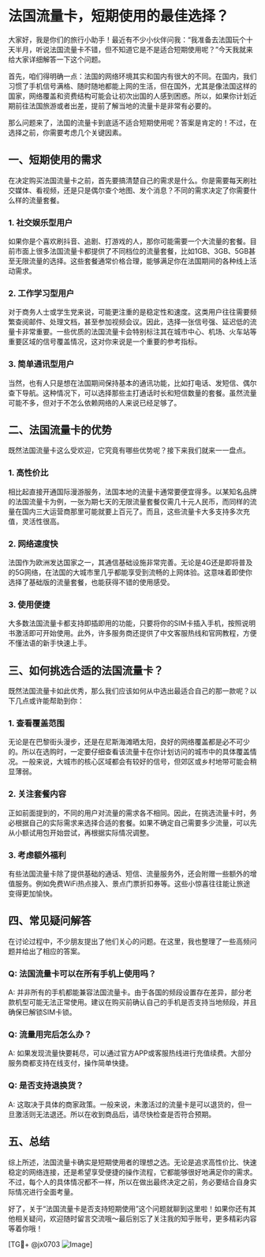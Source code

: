 # 法国流量卡，短期使用的最佳选择？

大家好，我是你们的旅行小助手！最近有不少小伙伴问我：“我准备去法国玩个十天半月，听说法国流量卡不错，但不知道它是不是适合短期使用呢？”今天我就来给大家详细解答一下这个问题。

首先，咱们得明确一点：法国的网络环境其实和国内有很大的不同。在国内，我们习惯了手机信号满格、随时随地都能上网的生活，但在国外，尤其是像法国这样的国家，网络覆盖和资费结构可能会让初次出国的人感到困惑。所以，如果你计划近期前往法国旅游或者出差，提前了解当地的流量卡是非常有必要的。

那么问题来了，法国的流量卡到底适不适合短期使用呢？答案是肯定的！不过，在选择之前，你需要考虑几个关键因素。

## 一、短期使用的需求

在决定购买法国流量卡之前，首先要搞清楚自己的需求是什么。你是需要每天刷社交媒体、看视频，还是只是偶尔查个地图、发个消息？不同的需求决定了你需要什么样的流量套餐。

### 1. 社交娱乐型用户
如果你是个喜欢刷抖音、追剧、打游戏的人，那你可能需要一个大流量的套餐。目前市面上很多法国流量卡都提供了不同档位的流量套餐，比如1GB、3GB、5GB甚至无限流量的选择。这些套餐通常价格合理，能够满足你在法国期间的各种线上活动需求。

### 2. 工作学习型用户
对于商务人士或学生党来说，可能更注重的是稳定性和速度。这类用户往往需要频繁查阅邮件、处理文档，甚至参加视频会议。因此，选择一张信号强、延迟低的流量卡非常重要。一些优质的法国流量卡会特别标注其在城市中心、机场、火车站等重要区域的信号覆盖情况，这对你来说是一个重要的参考指标。

### 3. 简单通讯型用户
当然，也有人只是想在法国期间保持基本的通讯功能，比如打电话、发短信、偶尔查下导航。这种情况下，可以选择那些主打通话时长和短信数量的套餐。虽然流量可能不多，但对于不怎么依赖网络的人来说已经足够了。

## 二、法国流量卡的优势

既然法国流量卡这么受欢迎，它究竟有哪些优势呢？接下来我们就来一一盘点。

### 1. 高性价比
相比起直接开通国际漫游服务，法国本地的流量卡通常要便宜得多。以某知名品牌的法国流量卡为例，一张为期七天的无限流量套餐仅需几十元人民币，而同样的流量在国内三大运营商那里可能就要上百元了。而且，这些流量卡大多支持多次充值，灵活性很高。

### 2. 网络速度快
法国作为欧洲发达国家之一，其通信基础设施非常完善。无论是4G还是即将普及的5G网络，在法国的大城市里几乎都能享受到流畅的上网体验。这意味着即使你选择了基础版的流量套餐，也能获得不错的使用感受。

### 3. 使用便捷
大多数法国流量卡都支持即插即用的功能，只要将你的SIM卡插入手机，按照说明书激活即可开始使用。此外，许多服务商还提供了中文客服热线和官网教程，方便不懂法语的新手快速上手。

## 三、如何挑选合适的法国流量卡？

既然法国流量卡如此优秀，那么我们应该如何从中选出最适合自己的那一款呢？以下几点或许能帮助到你：

### 1. 查看覆盖范围
无论是在巴黎街头漫步，还是在尼斯海滩晒太阳，良好的网络覆盖都是必不可少的。所以在选购时，一定要仔细查看该流量卡在你计划访问的城市中的具体覆盖情况。一般来说，大城市的核心区域都会有较好的信号，但郊区或乡村地带可能会稍显薄弱。

### 2. 关注套餐内容
正如前面提到的，不同的用户对流量的需求各不相同。因此，在挑选流量卡时，务必根据自己的实际需求来选择合适的套餐。如果不确定自己需要多少流量，可以先从小额试用包开始尝试，再根据实际情况调整。

### 3. 考虑额外福利
有些法国流量卡除了提供基础的通话、短信、流量服务外，还会附赠一些额外的增值服务。例如免费WiFi热点接入、景点门票折扣券等。这些小惊喜往往能让旅途变得更加愉快。

## 四、常见疑问解答

在讨论过程中，不少朋友提出了他们关心的问题。在这里，我也整理了一些高频问题并给出了相应的答案。

### Q: 法国流量卡可以在所有手机上使用吗？
A: 并非所有的手机都能兼容法国流量卡。由于各国的频段设置存在差异，部分老款机型可能无法正常使用。建议在购买前确认自己的手机是否支持当地频段，并且确保已解锁SIM卡锁。

### Q: 流量用完后怎么办？
A: 如果发现流量快要耗尽，可以通过官方APP或客服热线进行充值续费。大部分服务商都支持在线支付，操作简单快捷。

### Q: 是否支持退换货？
A: 这取决于具体的商家政策。一般来说，未激活过的流量卡是可以退货的，但一旦激活则无法退还。所以在收到商品后，请尽快检查是否符合预期。

## 五、总结

综上所述，法国流量卡确实是短期使用者的理想之选。无论是追求高性价比、快速稳定的网络连接，还是希望享受便捷的操作流程，它都能够很好地满足你的需求。不过，每个人的具体情况都不一样，所以在做出最终决定之前，务必要结合自身实际情况进行全面考量。

好了，关于“法国流量卡是否支持短期使用”这个问题就聊到这里啦！如果你还有其他相关疑问，欢迎随时留言交流哦～最后别忘了关注我的知乎账号，更多精彩内容等着你哦！

[TG💪+ @jx0703 ![Image](https://github.com/user-attachments/assets/dbca1d08-cadb-493c-b0ec-ad6f7a83f270)]